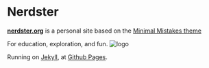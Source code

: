 # Nerdster

**[nerdster.org](http://www.nerdster.org)** is a personal site based on the [Minimal Mistakes theme](http://mmistakes.github.io/minimal-mistakes)

For education, exploration, and fun.
![logo](http://www.nerdster.org/images/logo.png)

Running on [Jekyll](http://jekyllrb.com/), at [Github Pages](https://pages.github.com/).
